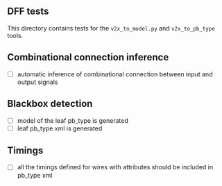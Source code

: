 ## DFF tests

This directory contains tests for the `v2x_to_model.py` and `v2x_to_pb_type` tools.

## Combinational connection inference

 - [ ] automatic inference of combinational connection between input and output signals

## Blackbox detection

 - [ ] model of the leaf pb\_type is generated
 - [ ] leaf pb\_type xml is generated

## Timings

 - [ ] all the timings defined for wires with attributes should be included in pb\_type xml

